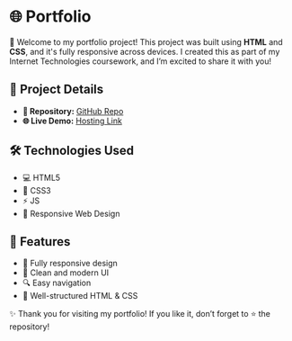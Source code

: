 # 🌐 Portfolio

🚀 Welcome to my portfolio project! This project was built using **HTML** and **CSS**, and it's fully responsive across devices. I created this as part of my Internet Technologies coursework, and I’m excited to share it with you!

## 📝 Project Details
- **📂 Repository:** [GitHub Repo](https://github.com/Matheesha-Abiman/Portfolio.git)
- **🌐 Live Demo:** [Hosting Link](https://matheesha-abiman.github.io/Portfolio/)

## 🛠️ Technologies Used
- 💻 HTML5
- 🎨 CSS3
- ⚡  JS
- 📱 Responsive Web Design

## 🚀 Features
- 📱 Fully responsive design
- 🎉 Clean and modern UI
- 🔍 Easy navigation
- 📄 Well-structured HTML & CSS

✨ Thank you for visiting my portfolio! If you like it, don’t forget to ⭐ the repository!
